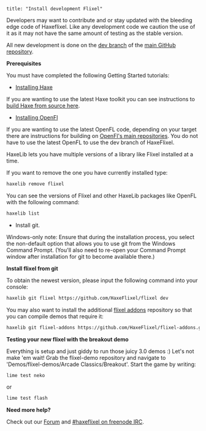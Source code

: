 ```
title: "Install development Flixel"
```

Developers may want to contribute and or stay updated with the bleeding edge code of Haxeflixel. Like any development code we caution the use of it as it may not have the same amount of testing as the stable version.

All new development is done on the [dev branch](https://github.com/HaxeFlixel/flixel/tree/dev) of the [main GitHub repository](https://github.com/HaxeFlixel/flixel.git).

**Prerequisites**

You must have completed the following Getting Started tutorials:

* [Installing Haxe](http://haxeflixel.com/documentation/install-haxe)

If you are wanting to use the latest Haxe toolkit you can see instructions to [build Haxe from source here](http://haxe.org/download/manual_install#building-from-source).

* [Installing OpenFl](http://haxeflixel.com/documentation/install-openfl/)

If you are wanting to use the latest OpenFL code, depending on your target there are instructions for building on [OpenFl's main repositories](https://github.com/openfl/openfl#development-build).  You do not have to use the latest OpenFL to use the dev branch of HaxeFlixel.

HaxeLib lets you have multiple versions of a library like Flixel installed at a time.

If you want to remove the one you have currently installed type:

``` bash
haxelib remove flixel
```

You can see the versions of Flixel and other HaxeLib packages like OpenFL with the following command:

``` bash
haxelib list
```

* Install git.

Windows-only note: Ensure that during the installation process, you select the non-default option that allows you to use git from the Windows Command Prompt.  (You'll also need to re-open your Command Prompt window after installation for git to become available there.)

**Install flixel from git**

To obtain the newest version, please input the following command into your console:

``` bash
haxelib git flixel https://github.com/HaxeFlixel/flixel dev
```

You may also want to install the additional [flixel addons](https://github.com/HaxeFlixel/flixel-addons) repository so that you can compile demos that require it:

``` bash
haxelib git flixel-addons https://github.com/HaxeFlixel/flixel-addons.git
```


**Testing your new flixel with the breakout demo**

Everything is setup and just giddy to run those juicy 3.0 demos :) Let's not make 'em wait! Grab the flixel-demo repository and navigate to 'Demos/flixel-demos/Arcade Classics/Breakout'. Start the game by writing:

``` bash
lime test neko
```

or

``` bash
lime test flash
```

**Need more help?**

Check out our [Forum](http://forum.haxeflixel.com) and [#haxeflixel on freenode IRC](irc://chat.freenode.net/#haxeflixel).

